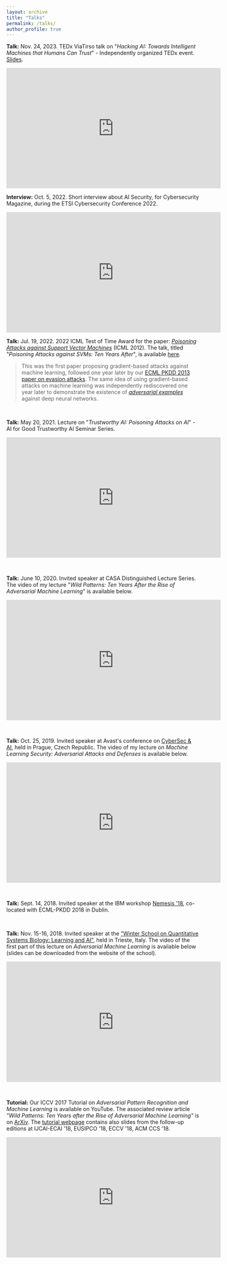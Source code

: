 ```yaml
---
layout: archive
title: "Talks"
permalink: /talks/
author_profile: true
---
```

**Talk:** Nov. 24, 2023. TEDx ViaTirso talk on "_Hacking AI: Towards Intelligent Machines that Humans Can Trust_" - Independently organized TEDx event. [Slides](https://battistabiggio.github.io/files/20231124-BIGGIO-TEDx).
<iframe allow="accelerometer; autoplay; encrypted-media; gyroscope; picture-in-picture" allowfullscreen="" frameborder="0" height="315" scrolling="no" src="https://www.youtube.com/watch?v=1VuV4i2yiD8" width="560"></iframe>

**Interview:** Oct. 5, 2022. Short interview about AI Security, for Cybersecurity Magazine, during the ETSI Cybersecurity Conference 2022. 
<iframe width="560" height="315" src="https://www.youtube.com/embed/0yDdpQUOzVc" title="YouTube video player" frameborder="0" allow="accelerometer; autoplay; clipboard-write; encrypted-media; gyroscope; picture-in-picture" allowfullscreen></iframe>

**Talk:** Jul. 19, 2022. 2022 ICML Test of Time Award for the paper: [_Poisoning Attacks against Support Vector Machines_](https://arxiv.org/abs/1206.6389) (ICML 2012). The talk, titled "_Poisoning Attacks against SVMs: Ten Years After_", is available [here](https://slideslive.com/38987976).

> This was the first paper proposing gradient-based attacks against machine learning, followed one year later by our [ECML PKDD 2013 paper on evasion attacks](https://arxiv.org/abs/1708.06131). 
> The same idea of using gradient-based attacks on machine learning was independently rediscovered one year later to demonstrate the existence of [_adversarial examples_](https://arxiv.org/abs/1312.6199) against deep neural networks.

<p>&nbsp;</p>


**Talk:** May 20, 2021. Lecture on "_Trustworthy AI: Poisoning Attacks on AI_" - AI for Good Trustworthy AI Seminar Series.
<iframe allow="accelerometer; autoplay; encrypted-media; gyroscope; picture-in-picture" allowfullscreen="" frameborder="0" height="315" scrolling="no" src="https://www.youtube.com/embed/OawERQx6wx8" width="560"></iframe>

<p>&nbsp;</p>

**Talk:** June 10, 2020. Invited speaker at CASA Distinguished Lecture Series. The video of my lecture "_Wild Patterns: Ten Years After the Rise of Adversarial Machine Learning_" is available below.
<iframe allow="accelerometer; autoplay; encrypted-media; gyroscope; picture-in-picture" allowfullscreen="" frameborder="0" height="315" scrolling="no" src="https://www.youtube.com/embed/j5xJRlV4PhQ" width="560"></iframe>

<p>&nbsp;</p>

**Talk:** Oct. 25, 2019. Invited speaker at Avast's conference on [CyberSec & AI](https://www.cybersecprague.ai), held in Prague, Czech Republic. The video of my lecture on _Machine Learning Security: Adversarial Attacks and Defenses_ is available below.
<iframe allow="accelerometer; autoplay; encrypted-media; gyroscope; picture-in-picture" allowfullscreen="" frameborder="0" height="315" src="https://www.youtube.com/embed/b89RRzWSJYI" width="560"></iframe>

<p>&nbsp;</p>

**Talk:** Sept. 14, 2018. Invited speaker at the IBM workshop [Nemesis '18](http://www.research.ibm.com/labs/ireland/nemesis2018/), co-located with ECML-PKDD 2018 in Dublin. 

<p>&nbsp;</p>

**Talk:** Nov. 15-16, 2018. Invited speaker at the ["Winter School on Quantitative Systems Biology: Learning and AI"](http://indico.ictp.it/event/8339/other-view?view=ictptimetable), held in Trieste, Italy. The video of the first part of this lecture on _Adversarial Machine Learning_ is available below (slides can be downloaded from the website of the school).
<iframe allow="accelerometer; autoplay; encrypted-media; gyroscope; picture-in-picture" allowfullscreen="" frameborder="0" height="315" src="https://www.youtube.com/embed/xLy6FGvS6iI" width="560"></iframe>

<p>&nbsp;</p>

**Tutorial:** Our ICCV 2017 Tutorial on 
_Adversarial Pattern Recognition and Machine Learning_ is available 
on YouTube. The associated review article _"Wild Patterns: 
Ten Years after the Rise of Adversarial Machine Learning"_ 
is on [ArXiv](https://arxiv.org/abs/1712.03141). 
The [tutorial webpage](https://www.pluribus-one.it/research/sec-ml/wild-patterns) 
contains also slides from the follow-up editions 
at IJCAI-ECAI '18, EUSIPCO '18, ECCV '18, ACM CCS '18.
<iframe allowfullscreen="" frameborder="0" height="315" scrolling="no" src="https://www.youtube.com/embed/_-seIeCmIrA?start=3865" width="560"></iframe>
